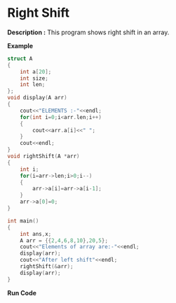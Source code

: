 # Right Shift

**Description :** This program shows right shift in an array.

**Example**

```cpp
struct A
{
	int a[20];
	int size;
	int len;
};
void display(A arr)
{
	cout<<"ELEMENTS :-"<<endl;
	for(int i=0;i<arr.len;i++)
	{
		cout<<arr.a[i]<<" ";
	}
	cout<<endl;
}
void rightShift(A *arr)
{
	int i;
	for(i=arr->len;i>0;i--)
	{
		arr->a[i]=arr->a[i-1];
	}
	arr->a[0]=0;
}

int main()
{
	int ans,x;
	A arr = {{2,4,6,8,10},20,5};
	cout<<"Elements of array are:-"<<endl;
	display(arr);
	cout<<"After left shift"<<endl;
	rightShift(&arr);
	display(arr);
}
```

**Run Code[](https://rextester.com/FSRUP45227cd)**
